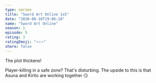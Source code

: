 ```yaml
---
type: series
title: "Sword Art Online 1x5"
date: "2020-08-10T19:06:28"
name: "Sword Art Online"
season: 1
episode: 5
rating: 3
ratingEmoji: "⭐️⭐️⭐️"
share: false
---
```


The plot thickens!

Player-killing in a safe zone? That's disturbing. The upside to this is that Asuna and Kirito are working together 😏
